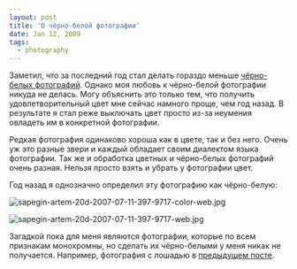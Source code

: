 ```yaml
---
layout: post
title: 'О чёрно-белой фотографии'
date: Jan 12, 2009
tags:
  - photography
---
```


Заметил, что за последний год стал делать гораздо меньше [чёрно-белых фотографий](http://birdwatcher.ru/photos/tags/%D1%87%D1%91%D1%80%D0%BD%D0%BE-%D0%B1%D0%B5%D0%BB%D0%B0%D1%8F+%D1%84%D0%BE%D1%82%D0%BE%D0%B3%D1%80%D0%B0%D1%84%D0%B8%D1%8F/ "Чёрно-белые фотографии"). Однако моя любовь к чёрно-белой фотографии никуда не делась. Могу объяснить это только тем, что получить удовлетворительный цвет мне сейчас намного проще, чем год назад. В результате я стал реже выключать цвет просто из-за неумения овладеть им в конкретной фотографии.

Редкая фотография одинаково хороша как в цвете, так и без него. Очень уж это разные звери и каждый обладает своим диалектом языка фотографии. Так же и обработка цветных и чёрно-белых фотографий очень разная. Нельзя просто взять и убрать у фотографии цвет.

<!--more-->

Год назад я однозначно определил эту фотографию как чёрно-белую:

![sapegin-artem-20d-2007-07-11-397-9717-color-web.jpg](upload://sapegin-artem-20d-2007-07-11-397-9717-color-web.jpg)

![sapegin-artem-20d-2007-07-11-397-9717-web.jpg](upload://sapegin-artem-20d-2007-07-11-397-9717-web.jpg)

Загадкой пока для меня являются фотографии, которые по всем признакам монохромны, но сделать их чёрно-белыми у меня никак не получается. Например, фотография с лошадью в [предыдущем посте](http://birdwatcher.ru/blog/2870/ "Лошадь за веткой").
